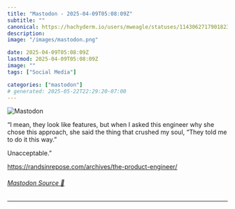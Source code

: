 ```yaml
---
title: "Mastodon - 2025-04-09T05:08:09Z"
subtitle: ""
canonical: https://hachyderm.io/users/mweagle/statuses/114306271790182326
description:
image: "/images/mastodon.png"

date: 2025-04-09T05:08:09Z
lastmod: 2025-04-09T05:08:09Z
image: ""
tags: ["Social Media"]

categories: ["mastodon"]
# generated: 2025-05-22T22:29:20-07:00
---
```

![Mastodon](/images/mastodon.png)

<p>“I mean, they look like features, but when I asked this engineer why she chose this approach, she said the thing that crushed my soul, “They told me to do it this way.”</p><p>Unacceptable.”</p><p><a href="https://randsinrepose.com/archives/the-product-engineer/" target="_blank" rel="nofollow noopener noreferrer" translate="no"><span class="invisible">https://</span><span class="ellipsis">randsinrepose.com/archives/the</span><span class="invisible">-product-engineer/</span></a></p>


###### [Mastodon Source 🐘](https://hachyderm.io/@mweagle/114306271790182326)

___
